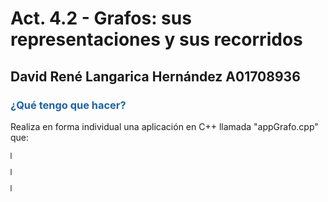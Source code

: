 # Act. 4.2 - Grafos: sus representaciones y sus recorridos

## David René Langarica Hernández A01708936

### <span style="color: rgb(26, 99, 169);">¿Qué tengo que hacer?</span>

Realiza en forma individual una aplicación en C++ llamada "appGrafo.cpp" que:

<!-- primera tabla -->
<table style="height: 10px; width: 0%; border-collapse: collapse; border-top-style: solid; border-right-style: solid; border-bottom-style: solid; border-left-style: solid;" border="1">
<tbody>
<tr style="height: 24px;">
<td style="width: 30%; height: 10px; background-color: rgb(25, 99, 169);" rowspan="5"><span style="font-size: 18pt; color: rgb(255, 255, 255);">loadGraph</span></td>
<td style="width: 0px; height: 0px; background-color: rgb(0, 139, 247);">Descripción</td>
<td style="width: 0px; height: 0px; background-color: rgb(183, 219, 255);">
Cargue los arcos del grafo y almacene una Matriz de Adjacencia y en una L
ista de Adjacencia.
</td>
</tr>
<tr style="height: 24px;">
<td style="width: 0px; height: 0px; background-color: rgb(0, 139, 247);">Entrada</td>
<td style="width: 0px; height: 0px; background-color: rgb(183, 219, 255);">
El archivo de datos de entrada por referencia. 
</td>
</tr>
<tr style="height: 24px;">
<td style="width: 0px; height: 0px; background-color: rgb(0, 139, 247);">Salida</td>
<td style="width: 0px; height: 0px; background-color: rgb(183, 219, 255);">nada</td>
</tr>
<tr style="height: 24px;">
<td style="width: 0px; height: 0px; background-color: rgb(0, 139, 247);"><span style="color: rgb(0, 0, 0);">Precondición</span></td>
<td style="width: 0px; height: 0px; background-color: rgb(183, 219, 255);"><span style="color: rgb(0, 0, 0);">nada</span></td>
</tr>
<tr style="height: 24px;">
<td style="width: 0px; height: 10px; background-color: rgb(0, 139, 247);"><span style="color: rgb(0, 0, 0);">Postcondición</span></td>
<td style="width: 0px; height: 10px; background-color: rgb(183, 219, 255);"><span style="color: rgb(0, 0, 0);">Nada</span></td>
</tr>
</tbody>
</table>

<!-- segunda tabla -->
<table style="height: 10px; width: 0%; border-collapse: collapse; border-top-style: solid; border-right-style: solid; border-bottom-style: solid; border-left-style: solid;" border="1">
<tbody>
<tr style="height: 24px;">
<td style="width: 30%; height: 10px; background-color: rgb(25, 99, 169);" rowspan="5"><span style="font-size: 18pt; color: rgb(255, 255, 255);">DFS</span></td>
<td style="width: 0px; height: 0px; background-color: rgb(0, 139, 247);">Descripción</td>
<td style="width: 0px; height: 0px; background-color: rgb(183, 219, 255);">
Imprima el recorrido de DFS (Profundidad) a partir del nodo inicial
</td>
</tr>
<tr style="height: 24px;">
<td style="width: 0px; height: 0px; background-color: rgb(0, 139, 247);">Entrada</td>
<td style="width: 0px; height: 0px; background-color: rgb(183, 219, 255);">
Un entero representando el nodo inicial.
</td>
</tr>
<tr style="height: 24px;">
<td style="width: 0px; height: 0px; background-color: rgb(0, 139, 247);">Salida</td>
<td style="width: 0px; height: 0px; background-color: rgb(183, 219, 255);">nada</td>
</tr>
<tr style="height: 24px;">
<td style="width: 0px; height: 0px; background-color: rgb(0, 139, 247);"><span style="color: rgb(0, 0, 0);">Precondición</span></td>
<td style="width: 0px; height: 0px; background-color: rgb(183, 219, 255);"><span style="color: rgb(0, 0, 0);">El nodo inicial debe existir y el grafo debera de
estar correctamente cargado en la matriz de adjacencia.</span></td>
</tr>
<tr style="height: 24px;">
<td style="width: 0px; height: 10px; background-color: rgb(0, 139, 247);"><span style="color: rgb(0, 0, 0);">Postcondición</span></td>
<td style="width: 0px; height: 10px; background-color: rgb(183, 219, 255);"><span style="color: rgb(0, 0, 0);">Nada</span></td>
</tr>
</tbody>
</table>

<!-- tercer tabla -->
<table style="height: 10px; width: 0%; border-collapse: collapse; border-top-style: solid; border-right-style: solid; border-bottom-style: solid; border-left-style: solid;" border="1">
<tbody>
<tr style="height: 24px;">
<td style="width: 30%; height: 10px; background-color: rgb(25, 99, 169);" rowspan="5"><span style="font-size: 18pt; color: rgb(255, 255, 255);">BFS</span></td>
<td style="width: 0px; height: 0px; background-color: rgb(0, 139, 247);">Descripción</td>
<td style="width: 0px; height: 0px; background-color: rgb(183, 219, 255);">
Imprima el recorrido de BFS (anchura) a partir del nodo inicial
</td>
</tr>
<tr style="height: 24px;">
<td style="width: 0px; height: 0px; background-color: rgb(0, 139, 247);">Entrada</td>
<td style="width: 0px; height: 0px; background-color: rgb(183, 219, 255);">
Un entero representando el nodo inicial. </td>
</tr>
<tr style="height: 24px;">
<td style="width: 0px; height: 0px; background-color: rgb(0, 139, 247);">Salida</td>
<td style="width: 0px; height: 0px; background-color: rgb(183, 219, 255);">nada</td>
</tr>
<tr style="height: 24px;">
<td style="width: 0px; height: 0px; background-color: rgb(0, 139, 247);"><span style="color: rgb(0, 0, 0);">Precondición</span></td>
<td style="width: 0px; height: 0px; background-color: rgb(183, 219, 255);"><span style="color: rgb(0, 0, 0);">El nodo inicial debe existir y el grafo debera estar
correctamente cargado en la lista de adjacencia. </span></td>
</tr>
<tr style="height: 24px;">
<td style="width: 0px; height: 10px; background-color: rgb(0, 139, 247);"><span style="color: rgb(0, 0, 0);">Postcondición</span></td>
<td style="width: 0px; height: 10px; background-color: rgb(183, 219, 255);"><span style="color: rgb(0, 0, 0);">Nada</span></td>
</tr>
</tbody>
</table>
